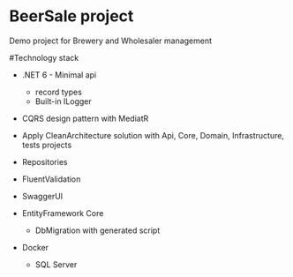 # BeerSale project
Demo project for Brewery and Wholesaler management

#Technology stack
- .NET 6 - Minimal api
    - record types
    - Built-in ILogger
- CQRS design pattern with MediatR
- Apply CleanArchitecture solution with Api, Core, Domain, Infrastructure, tests projects 
- Repositories
- FluentValidation
- SwaggerUI
- EntityFramework Core
   - DbMigration with generated script

- Docker
   - SQL Server
